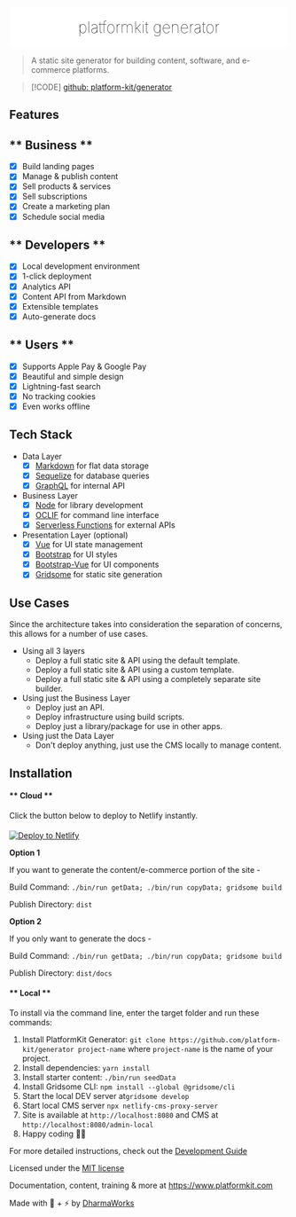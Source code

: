 <div align="center" style="background:#fff;border-radius:5px;padding:10px 10px 5px 10px;margin-top:20px;">
    <h1 style="margin-bottom:15px;margin-top:10px; border:none;font-weight:100;color:#000 !important;"><span>platformkit</span> <span style="">generator</span></h1>
</div>

> A static site generator for building content, software, and e-commerce platforms.

> [!CODE]
[github: platform-kit/generator](https://github.com/platform-kit/generator)

## Features

<!-- tabs:start -->

## ** Business **
- [x] Build landing pages
- [x] Manage & publish content
- [x] Sell products & services
- [x] Sell subscriptions
- [x] Create a marketing plan
- [x] Schedule social media

## ** Developers **
- [x] Local development environment
- [x] 1-click deployment
- [x] Analytics API
- [x] Content API from Markdown
- [x] Extensible templates
- [x] Auto-generate docs

## ** Users **
- [x] Supports Apple Pay & Google Pay
- [x] Beautiful and simple design
- [x] Lightning-fast search
- [x] No tracking cookies
- [x] Even works offline

<!-- tabs:end -->

## Tech Stack
- Data Layer
    - [x] [Markdown](https://www.markdownguide.org/getting-started/) for flat data storage
    - [x] [Sequelize](https://sequelize.org/) for database queries
    - [x] [GraphQL](https://www.graphql.com/) for internal API
- Business Layer
    - [x] [Node](https://nodejs.org/) for library development
    - [x] [OCLIF](https://oclif.io/) for command line interface
    - [x] [Serverless Functions](https://serverless-stack.com/chapters/what-is-serverless.html) for external APIs
- Presentation Layer (optional)
    - [x] [Vue](https://vuejs.org/) for UI state management
    - [x] [Bootstrap](https://getbootstrap.com/) for UI styles
    - [x] [Bootstrap-Vue](https://bootstrap-vue.js.org/) for UI components
    - [x] [Gridsome](https://gridsome.org/) for static site generation

## Use Cases

Since the architecture takes into consideration the separation of concerns, this allows for a number of use cases.

- Using all 3 layers
    - Deploy a full static site & API using the default template.
    - Deploy a full static site & API using a custom template.
    - Deploy a full static site & API using a completely separate site builder.
- Using just the Business Layer
    - Deploy just an API.
    - Deploy infrastructure using build scripts.
    - Deploy just a library/package for use in other apps.
- Using just the Data Layer
    - Don't deploy anything, just use the CMS locally to manage content.

## Installation

<!-- tabs:start -->

#### ** Cloud **

Click the button below to deploy to Netlify instantly.

<a href="https://app.netlify.com/start/deploy?repository=https://github.com/platform-kit/generator"><img style="margin-top:5px;" src="https://www.netlify.com/img/deploy/button.svg" alt="Deploy to Netlify"></a>

**Option 1** 

If you want to generate the content/e-commerce portion of the site - 

Build Command: `./bin/run getData; ./bin/run copyData; gridsome build`

Publish Directory: `dist`

**Option 2**

If you only want to generate the docs -

Build Command: `./bin/run getData; ./bin/run copyData; gridsome build`

Publish Directory: `dist/docs`

#### ** Local **

To install via the command line, enter the target folder and run these commands:

1. Install PlatformKit Generator: `git clone https://github.com/platform-kit/generator project-name` where `project-name` is the name of your project.
2. Install dependencies: `yarn install`
3. Install starter content: `./bin/run seedData`
4. Install Gridsome CLI: `npm install --global @gridsome/cli`
5. Start the local DEV server at`gridsome develop`
6. Start local CMS server `npx netlify-cms-proxy-server` 
7. Site is available at `http://localhost:8080` and CMS at `http://localhost:8080/admin-local`
8. Happy coding 🎉🙌

<!-- tabs:end -->

For more detailed instructions, check out the [Development Guide](/guides/development.md)

Licensed under the [MIT license](http://opensource.org/licenses/MIT)

Documentation, content, training & more at https://www.platformkit.com 

Made with 💖 + ⚡ by [DharmaWorks](https://www.dharmaworks.com)